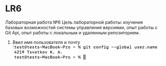 # LR6
Лабораторная работа №6
Цель лабораторной работы: изучение базовых возможностей системы управления версиями, опыт работы с Git Api, опыт работы с локальным и удаленным репозиторием.
1. Ввел имя пользователя и почту
![Иллюстрация 1](screenshots/1.png)

